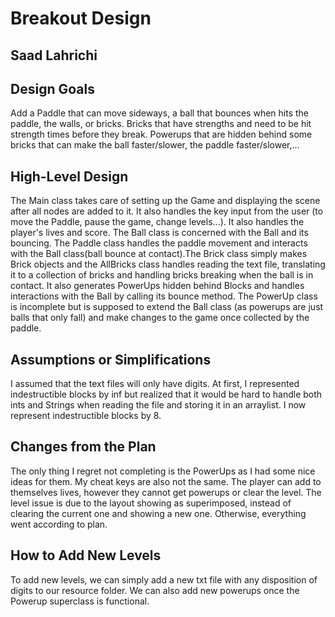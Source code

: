 # Breakout Design
## Saad Lahrichi


## Design Goals
Add a Paddle that can move sideways, a ball that bounces when hits the paddle, the walls, or bricks.
Bricks that have strengths and need to be hit strength times before they break. Powerups that are hidden
behind some bricks that can make the ball faster/slower, the paddle faster/slower,...

## High-Level Design
The Main class takes care of setting up the Game and displaying the scene after all nodes are added to it. It also handles the key input from the user
(to move the Paddle, pause the game, change levels...). It also handles the player's lives and score.
The Ball class is concerned with the Ball and its bouncing. The Paddle class handles the paddle movement and interacts with the Ball
class(ball bounce at contact).The Brick class simply makes Brick objects and the AllBricks class handles
reading the text file, translating it to a collection of bricks and handling bricks breaking when the ball is in contact.
It also generates PowerUps hidden behind Blocks and handles interactions with the Ball by calling its bounce method.
The PowerUp class is incomplete but is supposed to extend the Ball class (as powerups are just balls that only fall) and make changes to the game once collected
by the paddle. 

## Assumptions or Simplifications
I assumed that the text files will only have digits. At first, I represented indestructible blocks by inf but realized
that it would be hard to handle both ints and Strings when reading the file and storing it in an arraylist. I now represent 
indestructible blocks by 8.

## Changes from the Plan

The only thing I regret not completing is the PowerUps as I had some nice ideas for them. My cheat keys are also not the same. 
The player can add to themselves lives, however they cannot get powerups or clear the level. The level issue is due 
to the layout showing as superimposed, instead of clearing the current one and showing a new one. Otherwise, everything went according to plan.


## How to Add New Levels

To add new levels, we can simply add a new txt file with any disposition of digits to our resource folder.
We can also add new powerups once the Powerup superclass is functional.  
